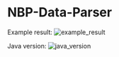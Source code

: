 # NBP-Data-Parser

Example result:
![example_result](https://user-images.githubusercontent.com/28988489/58375687-98918000-7f59-11e9-86c5-80625fecc306.png)

Java version: 
![java_version](https://user-images.githubusercontent.com/28988489/58375689-9b8c7080-7f59-11e9-8764-9e5641b03148.png)
